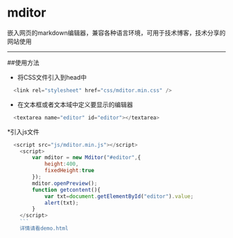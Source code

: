 # mditor
嵌入网页的markdown编辑器，兼容各种语言环境，可用于技术博客，技术分享的网站使用
***
##使用方法
* 将CSS文件引入到head中
``` javascript
  <link rel="stylesheet" href="css/mditor.min.css" />
```
* 在文本框或者文本域中定义要显示的编辑器
``` javascript
  <textarea name="editor" id="editor"></textarea>
```
*引入js文件
``` javascript
  <script src="js/mditor.min.js"></script>
	<script>
		var mditor = new Mditor("#editor",{
			height:400,
			fixedHeight:true
		});
		mditor.openPreview();
		function getcontent(){
			var txt=document.getElementById("editor").value;
			alert(txt);
		}
	</script>
	```
	详情请看demo.html